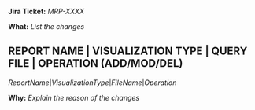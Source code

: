 **Jira Ticket:** _MRP-XXXX_

**What:** _List the changes_

REPORT NAME | VISUALIZATION  TYPE | QUERY FILE | OPERATION (ADD/MOD/DEL)
----------------------------------------------------------------------------
_ReportName_|_VisualizationType_|_FileName_|_Operation_

**Why:** _Explain the reason of the changes_
